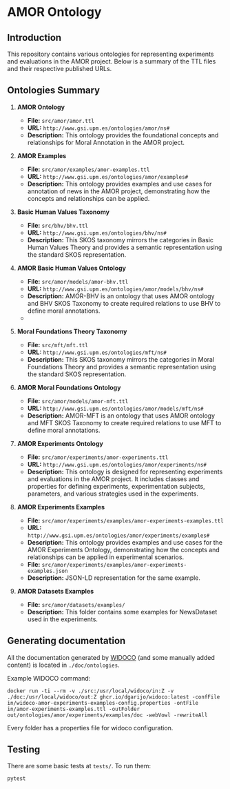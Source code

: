 # AMOR Ontology

## Introduction

This repository contains various ontologies for representing experiments and evaluations in the AMOR project. Below is a summary of the TTL files and their respective published URLs.

## Ontologies Summary

1. **AMOR Ontology**
   - **File:** `src/amor/amor.ttl`
   - **URL:** `http://www.gsi.upm.es/ontologies/amor/ns#`
   - **Description:** This ontology provides the foundational concepts and relationships for Moral Annotation in the AMOR project.

2. **AMOR Examples**
   - **File:** `src/amor/examples/amor-examples.ttl`
   - **URL:** `http://www.gsi.upm.es/ontologies/amor/examples#`
   - **Description:** This ontology provides examples and use cases for annotation of news in the AMOR project, demonstrating how the concepts and relationships can be applied.

3. **Basic Human Values Taxonomy**
   - **File:** `src/bhv/bhv.ttl`
   - **URL:** `http://www.gsi.upm.es/ontologies/bhv/ns#`
   - **Description:** This SKOS taxonomy mirrors the categories in Basic Human Values Theory and provides a semantic representation using the standard SKOS representation.

4. **AMOR Basic Human Values Ontology**
   - **File:** `src/amor/models/amor-bhv.ttl`
   - **URL:** `http://www.gsi.upm.es/ontologies/amor/models/bhv/ns#`
   - **Description:** AMOR-BHV is an ontology that uses AMOR ontology and BHV SKOS Taxonomy to create required relations to use BHV to define moral annotations.
   - 
5. **Moral Foundations Theory Taxonomy**
   - **File:** `src/mft/mft.ttl`
   - **URL:** `http://www.gsi.upm.es/ontologies/mft/ns#`
   - **Description:** This SKOS taxonomy mirrors the categories in Moral Foundations Theory and provides a semantic representation using the standard SKOS representation.

6. **AMOR Moral Foundations Ontology**
   - **File:** `src/amor/models/amor-mft.ttl`
   - **URL:** `http://www.gsi.upm.es/ontologies/amor/models/mft/ns#`
   - **Description:** AMOR-MFT is an ontology that uses AMOR ontology and MFT SKOS Taxonomy to create required relations to use MFT to define moral annotations.

7. **AMOR Experiments Ontology**
   - **File:** `src/amor/experiments/amor-experiments.ttl`
   - **URL:** `http://www.gsi.upm.es/ontologies/amor/experiments/ns#`
   - **Description:** This ontology is designed for representing experiments and evaluations in the AMOR project. It includes classes and properties for defining experiments, experimentation subjects, parameters, and various strategies used in the experiments.

8. **AMOR Experiments Examples**
    - **File:** `src/amor/experiments/examples/amor-experiments-examples.ttl`
    - **URL:** `http://www.gsi.upm.es/ontologies/amor/experiments/examples#`
    - **Description:** This ontology provides examples and use cases for the AMOR Experiments Ontology, demonstrating how the concepts and relationships can be applied in experimental scenarios.
    - **File:** `src/amor/experiments/examples/amor-experiments-examples.json`
    - **Description:** JSON-LD representation for the same example.

9. **AMOR Datasets Examples**
    - **File:** `src/amor/datasets/examples/`
    - **Description:** This folder contains some examples for NewsDataset used in the experiments.

## Generating documentation
All the documentation generated by [WIDOCO](https://github.com/dgarijo/Widoco) (and some manually added content) is located in `./doc/ontologies`.

Example WIDOCO command:

```
docker run -ti --rm -v ./src:/usr/local/widoco/in:Z -v ./doc:/usr/local/widoco/out:Z ghcr.io/dgarijo/widoco:latest -confFile in/widoco-amor-experiments-examples-config.properties -ontFile in/amor-experiments-examples.ttl -outFolder out/ontologies/amor/experiments/examples/doc -webVowl -rewriteAll
```
Every folder has a properties file for widoco configuration.

## Testing

There are some basic tests at `tests/`.
To run them:

```
pytest
```
